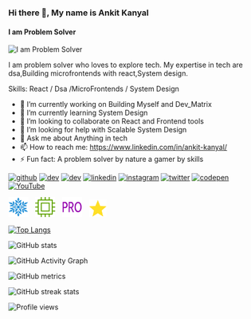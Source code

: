### Hi there 👋, My name is Ankit Kanyal
#### I am Problem Solver
![I am Problem Solver](https://ik.imagekit.io/ankitimages/ui-goku_9q5v6JiSjV.gif?ik-sdk-version=javascript-1.4.3&updatedAt=1666340175228)

I am problem solver who loves to explore tech. My expertise in tech are dsa,Building microfrontends with react,System design.

Skills: React / Dsa /MicroFrontends / System Design

- 🔭 I’m currently working on Building Myself and Dev_Matrix 
- 🌱 I’m currently learning System Design 
- 👯 I’m looking to collaborate on React and Frontend tools 
- 🤔 I’m looking for help with Scalable System Design 
- 💬 Ask me about Anything in tech 
- 📫 How to reach me: https://www.linkedin.com/in/ankit-kanyal/ 
- ⚡ Fun fact: A problem solver by nature a gamer by skills 


[<img src='https://cdn.jsdelivr.net/npm/simple-icons@3.0.1/icons/github.svg' alt='github' height='40'>](https://github.com/ANKIT9761)  [<img src='https://cdn.jsdelivr.net/npm/simple-icons@3.0.1/icons/dev-dot-to.svg' alt='dev' height='40'>](https://dev.to/https://dev.to/ankit9761)  [<img src='https://cdn.jsdelivr.net/npm/simple-icons@3.0.1/icons/hashnode.svg' alt='dev' height='40'>](https://hashnode.com/@ankit9761)  [<img src='https://cdn.jsdelivr.net/npm/simple-icons@3.0.1/icons/linkedin.svg' alt='linkedin' height='40'>](https://www.linkedin.com/in/https://www.linkedin.com/in/ankit-kanyal//)  [<img src='https://cdn.jsdelivr.net/npm/simple-icons@3.0.1/icons/instagram.svg' alt='instagram' height='40'>](https://www.instagram.com/https://www.instagram.com/ankitkanyal_karna//)  [<img src='https://cdn.jsdelivr.net/npm/simple-icons@3.0.1/icons/twitter.svg' alt='twitter' height='40'>](https://twitter.com/https://twitter.com/AnkiKanyal)  [<img src='https://cdn.jsdelivr.net/npm/simple-icons@3.0.1/icons/codepen.svg' alt='codepen' height='40'>](https://codepen.io/https://codepen.io/Veldora)  [<img src='https://cdn.jsdelivr.net/npm/simple-icons@3.0.1/icons/youtube.svg' alt='YouTube' height='40'>](https://www.youtube.com/channel/https://www.youtube.com/channel/UCzhTm71hEzzNc0yxEoe2EEQ)  

<a href='https://archiveprogram.github.com/'><img src='https://raw.githubusercontent.com/acervenky/animated-github-badges/master/assets/acbadge.gif' width='40' height='40'></a> <a href='https://docs.github.com/en/developers'><img src='https://raw.githubusercontent.com/acervenky/animated-github-badges/master/assets/devbadge.gif' width='40' height='40'></a> <a href='https://github.com/pricing'><img src='https://raw.githubusercontent.com/acervenky/animated-github-badges/master/assets/pro.gif' width='40' height='40'></a> <a href='https://stars.github.com/'><img src='https://raw.githubusercontent.com/acervenky/animated-github-badges/master/assets/starbadge.gif' width='35' height='35'></a> 

[![Top Langs](https://github-readme-stats.vercel.app/api/top-langs/?username=ANKIT9761)](https://github.com/anuraghazra/github-readme-stats)

![GitHub stats](https://github-readme-stats.vercel.app/api?username=ANKIT9761&show_icons=true)  

![GitHub Activity Graph](https://activity-graph.herokuapp.com/graph?username=ANKIT9761)  

![GitHub metrics](https://metrics.lecoq.io/ANKIT9761)  

![GitHub streak stats](https://github-readme-streak-stats.herokuapp.com/?user=ANKIT9761)  

![Profile views](https://gpvc.arturio.dev/ANKIT9761)  
